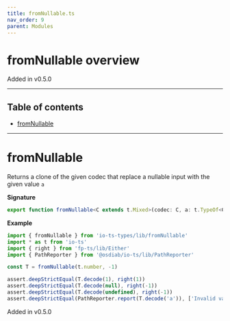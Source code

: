 ```yaml
---
title: fromNullable.ts
nav_order: 9
parent: Modules
---
```


# fromNullable overview

Added in v0.5.0

---

<h2 class="text-delta">Table of contents</h2>

- [fromNullable](#fromnullable)

---

# fromNullable

Returns a clone of the given codec that replace a nullable input with the given value `a`

**Signature**

```ts
export function fromNullable<C extends t.Mixed>(codec: C, a: t.TypeOf<C>, name = `fromNullable(${codec.name})`): C { ... }
```

**Example**

```ts
import { fromNullable } from 'io-ts-types/lib/fromNullable'
import * as t from 'io-ts'
import { right } from 'fp-ts/lib/Either'
import { PathReporter } from '@osdiab/io-ts/lib/PathReporter'

const T = fromNullable(t.number, -1)

assert.deepStrictEqual(T.decode(1), right(1))
assert.deepStrictEqual(T.decode(null), right(-1))
assert.deepStrictEqual(T.decode(undefined), right(-1))
assert.deepStrictEqual(PathReporter.report(T.decode('a')), ['Invalid value "a" supplied to : fromNullable(number)'])
```

Added in v0.5.0
